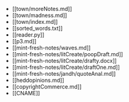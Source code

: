 - [[town/moreNotes.md]]
- [[town/madness.md]]
- [[town/index.md]]
- [[sorted_words.txt]]
- [[reader.py]]
- [[p3.md]]
- [[mint-fresh-notes/waves.md]]
- [[mint-fresh-notes/litCreate/poopDraft.md]]
- [[mint-fresh-notes/litCreate/drafty.docx]]
- [[mint-fresh-notes/litCreate/draftOne.md]]
- [[mint-fresh-notes/jandh/quoteAnal.md]]
- [[heddopinions.md]]
- [[copyrightCommerce.md]]
- [[CNAME]]
